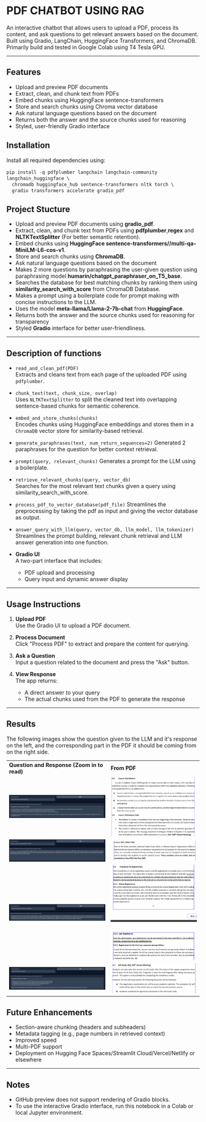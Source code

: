 # PDF CHATBOT USING RAG

An interactive chatbot that allows users to upload a PDF, process its content, and ask questions to get relevant answers based on the document. Built using Gradio, LangChain, HuggingFace Transformers, and ChromaDB. Primarily build and tested in Google Colab using T4 Tesla GPU.

---
## Features

- Upload and preview PDF documents
- Extract, clean, and chunk text from PDFs
- Embed chunks using HuggingFace sentence-transformers
- Store and search chunks using Chroma vector database
- Ask natural language questions based on the document
- Returns both the answer and the source chunks used for reasoning
- Styled, user-friendly Gradio interface

## Installation

Install all required dependencies using:

```
pip install -q pdfplumber langchain langchain-community langchain_huggingface \
  chromadb huggingface_hub sentence-transformers nltk torch \
  gradio transformers accelerate gradio_pdf
```

## Project Stucture

- Upload and preview PDF documents using **gradio_pdf**.
- Extract, clean, and chunk text from PDFs using **pdfplumber**,**regex** and **NLTKTextSplitter** (For better semantic retention).
- Embed chunks using **HuggingFace sentence-transformers//multi-qa-MiniLM-L6-cos-v1**.
- Store and search chunks using **ChromaDB**.
- Ask natural language questions based on the document
- Makes 2 more questions by paraphrasing the user-given question using paraphrasing model **humarin/chatgpt_paraphraser_on_T5_base**.
- Searches the database for best matching chunks by ranking them using **similarity_search_with_score** from ChromaDB Database.
- Makes a prompt using a boilerplate code for prompt making with concise instructions to the LLM.
- Uses the model **meta-llama/Llama-2-7b-chat** from **HuggingFace**.
- Returns both the answer and the source chunks used for reasoning for transparency
- Styled **Gradio** interface for better user-friendliness.

---

## Description of functions

- `read_and_clean_pdf(PDF)`  
  Extracts and cleans text from each page of the uploaded PDF using `pdfplumber`.

- `chunk_text(text, chunk_size, overlap)`  
  Uses `NLTKTextSplitter` to split the cleaned text into overlapping sentence-based chunks for semantic coherence.

- `embed_and_store_chunks(chunks)`  
  Encodes chunks using HuggingFace embeddings and stores them in a `ChromaDB` vector store for similarity-based retrieval.

- `generate_paraphrases(text, num_return_sequences=2)`
  Generated 2 paraphrases for the question for better context retrieval.

- `prompt(query, relevant_chunks)`
  Generates a prompt for the LLM using a boilerplate.

- `retrieve_relevant_chunks(query, vector_db)`  
  Searches for the most relevant text chunks given a query using similarity_search_with_score.

- `process_pdf_to_vector_database(pdf_file)`
  Streamlines the preprocessing by taking the pdf as input and giving the vector database as output.
  
- `answer_query_with_llm(query, vector_db, llm_model, llm_tokenizer)`  
  Streamlines the prompt building, relevant chunk retrieval and LLM answer generation into one function.

- **Gradio UI**  
  A two-part interface that includes:
  - PDF upload and processing
  - Query input and dynamic answer display

---

## Usage Instructions

1. **Upload PDF**  
   Use the Gradio UI to upload a PDF document.

2. **Process Document**  
   Click "Process PDF" to extract and prepare the content for querying.

3. **Ask a Question**  
   Input a question related to the document and press the "Ask" button.

4. **View Response**  
   The app returns:
   - A direct answer to your query
   - The actual chunks used from the PDF to generate the response

---

## Results
The following images show the question given to the LLM and it's response on the left, and the corresponding part in the PDF it should be coming from on the right side.
<table>
  <tr>
    <td><strong>Question and Response (Zoom in to read)</strong></td>
    <td><strong>From PDF</strong></td>
  </tr>
  <tr>
    <td><img src="QnA Results/Question 1.png" width="100%"></td>
    <td><img src="QnA Results/Context 1.png" width="100%"></td>
  </tr>
  <tr>
    <td><img src="QnA Results/Question 2.png" width="100%"></td>
    <td><img src="QnA Results/Context 2.png" width="100%"></td>
  </tr>
  <tr>
    <td><img src="QnA Results/Question 3.png" width="100%"></td>
    <td><img src="QnA Results/Context 3.png" width="100%"></td>
  </tr>
  <tr>
    <td><img src="QnA Results/Question 4.png" width="100%"></td>
    <td><img src="QnA Results/Context 4.png" width="100%"></td>
  </tr>
</table>

## Future Enhancements

- Section-aware chunking (headers and subheaders)
- Metadata tagging (e.g., page numbers in retrieved context)
- Improved speed 
- Multi-PDF support
- Deployment on Hugging Face Spaces/Streamlit Cloud/Vercel/Netlify or elsewhere

---

## Notes


- GitHub preview does not support rendering of Gradio blocks.
- To use the interactive Gradio interface, run this notebook in a Colab or local Jupyter environment.
